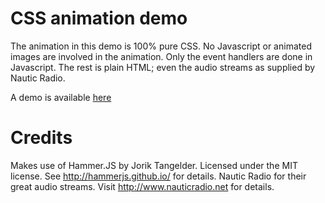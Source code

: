# CSS animation demo
The animation in this demo is 100% pure CSS. No Javascript or animated images are involved in the animation. Only the event handlers are done in Javascript.
The rest is plain HTML; even the audio streams as supplied by Nautic Radio.

A demo is available <a href="http://www.das-schoene-system.de/mediaplayer/">here</a>

# Credits
Makes use of Hammer.JS by Jorik Tangelder. Licensed under the MIT license. See http://hammerjs.github.io/ for details.
Nautic Radio for their great audio streams. Visit http://www.nauticradio.net for details.


